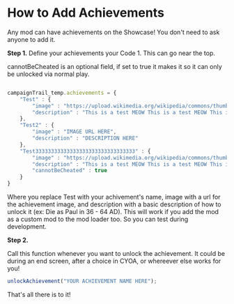 # How to Add Achievements

Any mod can have achievements on the Showcase! You don't need to ask anyone to add it.

**Step 1.** Define your achievements your Code 1. This can go near the top.

cannotBeCheated is an optional field, if set to true it makes it so it can only be unlocked via normal play.

```javascript

campaignTrail_temp.achievements = {
    "Test" : {
        "image" : "https://upload.wikimedia.org/wikipedia/commons/thumb/c/cd/Stray_kitten_Rambo002.jpg/1200px-Stray_kitten_Rambo002.jpg",
        "description" : "This is a test MEOW This is a test MEOW This is a test MEOW"
    },
    "Test2" : {
        "image" : "IMAGE URL HERE",
        "description" : "DESCRIPTION HERE"
    },
    "Test33333333333333333333333333333333" : {
        "image" : "https://upload.wikimedia.org/wikipedia/commons/thumb/c/cd/Stray_kitten_Rambo002.jpg/1200px-Stray_kitten_Rambo002.jpg",
        "description" : "This is a test MEOW This is a test MEOW This is a test MEOW This is a test MEOW This is a test MEOW This is a test MEOW This is a test MEOW This is a test MEOW This is a test MEOW"
        "cannotBeCheated" : true
    }
}
```

Where you replace Test with your achivement's name, image with a url for the achievement image, and description with a basic description of how to unlock it (ex: Die as Paul in 36 - 64 AD). This will work if you add the mod as a custom mod to the mod loader too. So you can test during development.

**Step 2.**

Call this function whenever you want to unlock the achievement. It could be during an end screen, after a choice in CYOA, or whereever else works for you!

```javascript
unlockAchievement("YOUR ACHIEVEMENT NAME HERE");
```

That's all there is to it!
